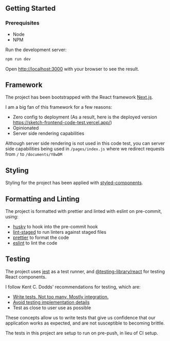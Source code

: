 ## Getting Started
### Prerequisites
- Node
- NPM

Run the development server:

```bash
npm run dev
```

Open [http://localhost:3000](http://localhost:3000) with your browser to see the result.
## Framework

The project has been bootstrapped with the React framework [Next.js](https://nextjs.org/).

I am a big fan of this framework for a few reasons:
- Zero config to deployment (As a result, here is the deployed version https://sketch-frontend-code-test.vercel.app/)
- Opinionated
- Server side rendering capabilities

Although server side rendering is not used in this code test, you can server side capabilities being used in `/pages/index.js` where we redirect requests from `/` to `/documents/Y8wDM` 
## Styling
Styling for the project has been applied with [styled-components](https://styled-components.com/).
## Formatting and Linting

The project is formatted with prettier and linted with eslint on pre-commit, using:
- [husky](https://github.com/typicode/husky#readme) to hook into the pre-commit hook
- [lint-staged](https://github.com/okonet/lint-staged) to run linters against staged files
- [prettier](https://github.com/prettier/prettier) to format the code
- [eslint](https://eslint.org/) to lint the code

## Testing
The project uses [jest](https://jestjs.io/) as a test runner, and [@testing-library/react](https://testing-library.com/docs/react-testing-library/intro/) for testing React components.

I follow Kent C. Dodds' recommendations for testing, which are:
- [Write tests. Not too many. Mostly integration.](https://kentcdodds.com/blog/write-tests)
- [Avoid testing implementation details](https://kentcdodds.com/blog/testing-implementation-details)
- Test as close to user use as possible

These concepts allow us to write tests that give us confidence that our application works as expected, and are not susceptible to becoming brittle.

The tests in this project are setup to run on pre-push, in lieu of CI setup.
